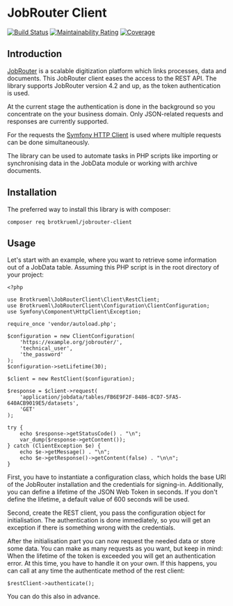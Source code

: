 # JobRouter Client

[![Build Status](https://travis-ci.org/brotkrueml/jobrouter-client.svg?branch=master)](https://travis-ci.org/brotkrueml/jobrouter-client)
[![Maintainability Rating](https://sonarcloud.io/api/project_badges/measure?project=jobrouter-client&metric=sqale_rating)](https://sonarcloud.io/dashboard?id=jobrouter-client)
[![Coverage](https://sonarcloud.io/api/project_badges/measure?project=jobrouter-client&metric=coverage)](https://sonarcloud.io/dashboard?id=jobrouter-client)

## Introduction

[JobRouter](https://www.jobrouter.com/) is a scalable digitization platform which links
processes, data and documents. This JobRouter client eases the access to the REST API.
The library supports JobRouter version 4.2 and up, as the token authentication is used.

At the current stage the authentication is done in the background so you concentrate on
the your business domain. Only JSON-related requests and responses are currently supported. 

For the requests the [Symfony HTTP Client](https://symfony.com/doc/current/components/http_client.html)
is used where multiple requests can be done simultaneously.

The library can be used to automate tasks in PHP scripts like importing or synchronising
data in the JobData module or working with archive documents. 

## Installation

The preferred way to install this library is with composer:

    composer req brotkrueml/jobrouter-client

## Usage

Let's start with an example, where you want to retrieve some information out of a JobData
table. Assuming this PHP script is in the root directory of your project:

    <?php
    
    use Brotkrueml\JobRouterClient\Client\RestClient;
    use Brotkrueml\JobRouterClient\Configuration\ClientConfiguration;
    use Symfony\Component\HttpClient\Exception;

    require_once 'vendor/autoload.php';

    $configuration = new ClientConfiguration(
        'https://example.org/jobrouter/',
        'technical_user',
        'the_password'
    );
    $configuration->setLifetime(30);

    $client = new RestClient($configuration);
    
    $response = $client->request(
        'application/jobdata/tables/FB6E9F2F-8486-8CD7-5FA5-640ACB9019E5/datasets',
        'GET'
    );

    try {
        echo $response->getStatusCode() . "\n";
        var_dump($response->getContent());
    } catch (ClientException $e) {
        echo $e->getMessage() . "\n";
        echo $e->getResponse()->getContent(false) . "\n\n";
    }

First, you have to instantiate a configuration class, which holds the base URI of
the JobRouter installation and the credentials for signing-in. Additionally, you can
define a lifetime of the JSON Web Token in seconds. If you don't define the lifetime,
a default value of 600 seconds will be used.

Second, create the REST client, you pass the configuration object for initialisation.
The authentication is done immediately, so you will get an exception if there is
something wrong with the credentials.

After the initialisation part you can now request the needed data or
store some data. You can make as many requests as you want, but keep in
mind: When the lifetime of the token is exceeded you will get an
authentication error. At this time, you have to handle it on your own. If this
happens, you can call at any time the authenticate method of the rest client:

    $restClient->authenticate();

You can do this also in advance.
